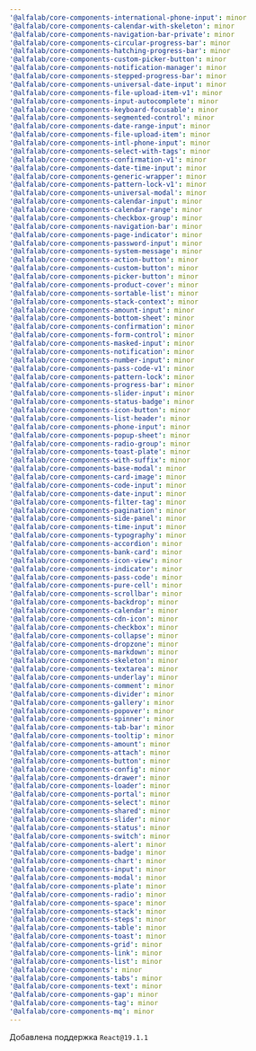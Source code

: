 ```yaml
---
'@alfalab/core-components-international-phone-input': minor
'@alfalab/core-components-calendar-with-skeleton': minor
'@alfalab/core-components-navigation-bar-private': minor
'@alfalab/core-components-circular-progress-bar': minor
'@alfalab/core-components-hatching-progress-bar': minor
'@alfalab/core-components-custom-picker-button': minor
'@alfalab/core-components-notification-manager': minor
'@alfalab/core-components-stepped-progress-bar': minor
'@alfalab/core-components-universal-date-input': minor
'@alfalab/core-components-file-upload-item-v1': minor
'@alfalab/core-components-input-autocomplete': minor
'@alfalab/core-components-keyboard-focusable': minor
'@alfalab/core-components-segmented-control': minor
'@alfalab/core-components-date-range-input': minor
'@alfalab/core-components-file-upload-item': minor
'@alfalab/core-components-intl-phone-input': minor
'@alfalab/core-components-select-with-tags': minor
'@alfalab/core-components-confirmation-v1': minor
'@alfalab/core-components-date-time-input': minor
'@alfalab/core-components-generic-wrapper': minor
'@alfalab/core-components-pattern-lock-v1': minor
'@alfalab/core-components-universal-modal': minor
'@alfalab/core-components-calendar-input': minor
'@alfalab/core-components-calendar-range': minor
'@alfalab/core-components-checkbox-group': minor
'@alfalab/core-components-navigation-bar': minor
'@alfalab/core-components-page-indicator': minor
'@alfalab/core-components-password-input': minor
'@alfalab/core-components-system-message': minor
'@alfalab/core-components-action-button': minor
'@alfalab/core-components-custom-button': minor
'@alfalab/core-components-picker-button': minor
'@alfalab/core-components-product-cover': minor
'@alfalab/core-components-sortable-list': minor
'@alfalab/core-components-stack-context': minor
'@alfalab/core-components-amount-input': minor
'@alfalab/core-components-bottom-sheet': minor
'@alfalab/core-components-confirmation': minor
'@alfalab/core-components-form-control': minor
'@alfalab/core-components-masked-input': minor
'@alfalab/core-components-notification': minor
'@alfalab/core-components-number-input': minor
'@alfalab/core-components-pass-code-v1': minor
'@alfalab/core-components-pattern-lock': minor
'@alfalab/core-components-progress-bar': minor
'@alfalab/core-components-slider-input': minor
'@alfalab/core-components-status-badge': minor
'@alfalab/core-components-icon-button': minor
'@alfalab/core-components-list-header': minor
'@alfalab/core-components-phone-input': minor
'@alfalab/core-components-popup-sheet': minor
'@alfalab/core-components-radio-group': minor
'@alfalab/core-components-toast-plate': minor
'@alfalab/core-components-with-suffix': minor
'@alfalab/core-components-base-modal': minor
'@alfalab/core-components-card-image': minor
'@alfalab/core-components-code-input': minor
'@alfalab/core-components-date-input': minor
'@alfalab/core-components-filter-tag': minor
'@alfalab/core-components-pagination': minor
'@alfalab/core-components-side-panel': minor
'@alfalab/core-components-time-input': minor
'@alfalab/core-components-typography': minor
'@alfalab/core-components-accordion': minor
'@alfalab/core-components-bank-card': minor
'@alfalab/core-components-icon-view': minor
'@alfalab/core-components-indicator': minor
'@alfalab/core-components-pass-code': minor
'@alfalab/core-components-pure-cell': minor
'@alfalab/core-components-scrollbar': minor
'@alfalab/core-components-backdrop': minor
'@alfalab/core-components-calendar': minor
'@alfalab/core-components-cdn-icon': minor
'@alfalab/core-components-checkbox': minor
'@alfalab/core-components-collapse': minor
'@alfalab/core-components-dropzone': minor
'@alfalab/core-components-markdown': minor
'@alfalab/core-components-skeleton': minor
'@alfalab/core-components-textarea': minor
'@alfalab/core-components-underlay': minor
'@alfalab/core-components-comment': minor
'@alfalab/core-components-divider': minor
'@alfalab/core-components-gallery': minor
'@alfalab/core-components-popover': minor
'@alfalab/core-components-spinner': minor
'@alfalab/core-components-tab-bar': minor
'@alfalab/core-components-tooltip': minor
'@alfalab/core-components-amount': minor
'@alfalab/core-components-attach': minor
'@alfalab/core-components-button': minor
'@alfalab/core-components-config': minor
'@alfalab/core-components-drawer': minor
'@alfalab/core-components-loader': minor
'@alfalab/core-components-portal': minor
'@alfalab/core-components-select': minor
'@alfalab/core-components-shared': minor
'@alfalab/core-components-slider': minor
'@alfalab/core-components-status': minor
'@alfalab/core-components-switch': minor
'@alfalab/core-components-alert': minor
'@alfalab/core-components-badge': minor
'@alfalab/core-components-chart': minor
'@alfalab/core-components-input': minor
'@alfalab/core-components-modal': minor
'@alfalab/core-components-plate': minor
'@alfalab/core-components-radio': minor
'@alfalab/core-components-space': minor
'@alfalab/core-components-stack': minor
'@alfalab/core-components-steps': minor
'@alfalab/core-components-table': minor
'@alfalab/core-components-toast': minor
'@alfalab/core-components-grid': minor
'@alfalab/core-components-link': minor
'@alfalab/core-components-list': minor
'@alfalab/core-components': minor
'@alfalab/core-components-tabs': minor
'@alfalab/core-components-text': minor
'@alfalab/core-components-gap': minor
'@alfalab/core-components-tag': minor
'@alfalab/core-components-mq': minor
---
```


Добавлена поддержка `React@19.1.1`
